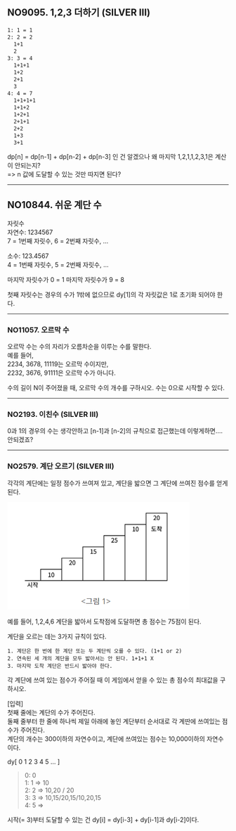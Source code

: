## NO9095. 1,2,3 더하기 (SILVER III)
```
1: 1 = 1
2: 2 = 2
  1+1
  2
3: 3 = 4
  1+1+1
  1+2
  2+1
  3
4: 4 = 7
  1+1+1+1
  1+1+2
  1+2+1
  2+1+1
  2+2
  1+3
  3+1
```

dp[n] = dp[n-1] + dp[n-2] + dp[n-3] 인 건 알겠으나 왜 마지막 1,2,1,1,2,3,1은 계산이 안되는지? <br/>
=> n 값에 도달할 수 있는 것만 따지면 된다?

---

## NO10844. 쉬운 계단 수
자릿수<br/>
자연수: 1234567<br/>
7 = 1번째 자릿수, 6 = 2번째 자릿수, ...

소수: 123.4567<br/>
4 = 1번째 자릿수, 5 = 2번째 자릿수, ...

마지막 자릿수가 0 = 1
마지막 자릿수가 9 = 8

첫째 자릿수는 경우의 수가 1밖에 없으므로 dy[1]의 각 자릿값은 1로 초기화 되어야 한다.

---

### NO11057. 오르막 수
오르막 수는 수의 자리가 오름차순을 이루는 수를 말한다.<br/>
예를 들어, <br/>
2234, 3678, 11119는 오르막 수이지만,<br/>
2232, 3676, 91111은 오르막 수가 아니다.

수의 길이 N이 주어졌을 때, 오르막 수의 개수를 구하시오.
수는 0으로 시작할 수 있다.



---

### NO2193. 이친수 (SILVER III)
0과 1의 경우의 수는 생각안하고 [n-1]과 [n-2]의 규칙으로 접근했는데 이렇게하면.... 안되겠죠?

---

### NO2579. 계단 오르기 (SILVER III)
각각의 계단에는 일정 점수가 쓰여져 있고, 계단을 밟으면 그 계단에 쓰여진 점수를 얻게 된다.

![img.png](img/img.png)

예를 들어, 1,2,4,6 계단을 밟아서 도착점에 도달하면 총 점수는 75점이 된다.

계단을 오르는 데는 3가지 규칙이 있다.
```
1. 계단은 한 번에 한 계단 또는 두 계단씩 오를 수 있다. (1+1 or 2)
2. 연속된 세 개의 계단을 모두 밟아서는 안 된다. 1+1+1 X
3. 마지막 도착 계단은 반드시 밟아야 한다. 
```
각 계단에 쓰여 있는 점수가 주어질 때 이 게임에서 얻을 수 있는 총 점수의 최대값을 구하시오.

[입력]<br/>
첫째 줄에는 계단의 수가 주어진다.<br/>
둘째 줄부터 한 줄에 하나씩 제일 아래에 놓인 계단부터 순서대로 각 계딴에 쓰여있는 점수가 주어진다.<br/>
계단의 개수는 300이하의 자연수이고, 계단에 쓰여있는 점수는 10,000이하의 자연수이다.

dy[ 0 1 2 3 4 5 ... ]<br/>
> 0: 0 <br/>
> 1: 1 => 10 <br/>
> 2: 2 => 10,20 / 20 <br/>
> 3: 3 => 10,15/20,15/10,20,15 <br/>
> 4: 5 => 

시작(= 3)부터 도달할 수 있는 건 dy[i] = dy[i-3] + dy[i-1]과 dy[i-2]이다.



